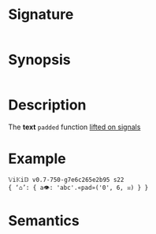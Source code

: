 # Signature
```vikid-signature
```

# Synopsis
```vikid-synopsis
```

# Description
The __text__ `padded` function [lifted on signals](/refman/concepts/pure_functions)

# Example
```vikid-script
𝕍i𝕂i𝔻 v0.7-750-g7e6c265e2b95 s22
{ ‘⌂’: { a👁: 'abc'.«pad»('0', 6, ☒) } }
```




# Semantics
